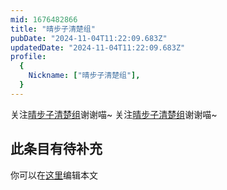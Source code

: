 ```yaml
---
mid: 1676482866
title: "晴步子清楚组"
pubDate: "2024-11-04T11:22:09.683Z"
updatedDate: "2024-11-04T11:22:09.683Z"
profile:
  {
    Nickname: ["晴步子清楚组"],
  }
---
```


关注[晴步子清楚组](https://space.bilibili.com/1676482866)谢谢喵~ 关注[晴步子清楚组](https://space.bilibili.com/1676482866)谢谢喵~

## 此条目有待补充
你可以在[这里](https://github.com/Yuhanawa/VTuber.ICU/edit/master/src/content/v/晴步子清楚组/index.md)编辑本文

